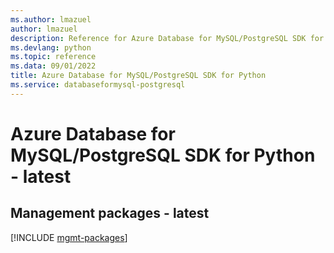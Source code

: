 ```yaml
---
ms.author: lmazuel
author: lmazuel
description: Reference for Azure Database for MySQL/PostgreSQL SDK for Python
ms.devlang: python
ms.topic: reference
ms.data: 09/01/2022
title: Azure Database for MySQL/PostgreSQL SDK for Python
ms.service: databaseformysql-postgresql
---
```

# Azure Database for MySQL/PostgreSQL SDK for Python - latest

## Management packages - latest
[!INCLUDE [mgmt-packages](database-for-mysql-postgresql-mgmt-index.md)]